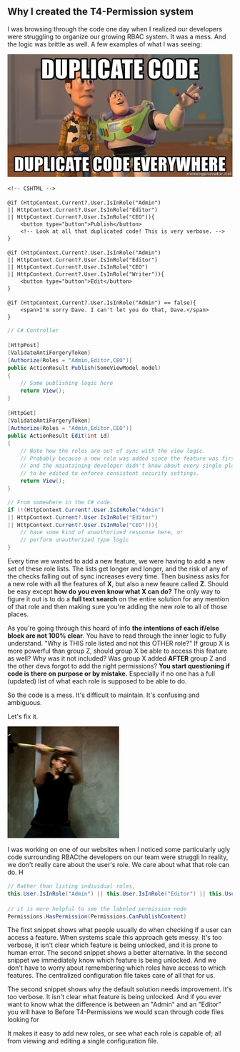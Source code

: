 
## Why I created the T4-Permission system ##
I was browsing through the code one day when I realized our developers were struggling to organize our growing RBAC system. It was a mess. And the logic was brittle as well. A few examples of what I was seeing:

![Duplicate code. Duplicate code everywhere.](https://raw.githubusercontent.com/Pangamma/T4-Permissions/docs/docs/includes/duplicate-code-duplicate-code-everywhere.jpg)


```CSHTML 
<!-- CSHTML -->

@if (HttpContext.Current?.User.IsInRole("Admin") 
|| HttpContext.Current?.User.IsInRole("Editor") 
|| HttpContext.Current?.User.IsInRole("CEO")){
    <button type="button">Publish</button>
    <!-- Look at all that duplicated code! This is very verbose. -->
}

@if (HttpContext.Current?.User.IsInRole("Admin") 
|| HttpContext.Current?.User.IsInRole("Editor") 
|| HttpContext.Current?.User.IsInRole("CEO")
|| HttpContext.Current?.User.IsInRole("Writer")){
    <button type="button">Edit</button>
}

@if (HttpContext.Current?.User.IsInRole("Admin") == false){
    <span>I'm sorry Dave. I can't let you do that, Dave.</span>
}

```
```C#
// C# Controller 

[HttpPost]
[ValidateAntiForgeryToken]
[Authorize(Roles = "Admin,Editor,CEO")]
public ActionResult Publish(SomeViewModel model)
{
    // Some publishing logic here
    return View();
}

[HttpGet]
[ValidateAntiForgeryToken]
[Authorize(Roles = "Admin,Editor,CEO")]
public ActionResult Edit(int id)
{
    // Note how the roles are out of sync with the view logic. 
    // Probably because a new role was added since the feature was first added
    // and the maintaining developer didn't know about every single place that needed
    // to be edited to enforce consistent security settings.
    return View();
}

```

```C#
// From somewhere in the C# code.
if (!(HttpContext.Current?.User.IsInRole("Admin") 
|| HttpContext.Current?.User.IsInRole("Editor") 
|| HttpContext.Current?.User.IsInRole("CEO"))){
    // have some kind of unauthorized response here, or 
    // perform unauthorized type logic
}
```

Every time we wanted to add a new feature, we were having to add a new set of these role lists. The lists get longer and longer, and the risk of any of the checks falling out of sync increases every time. Then business asks for a new role with all the features of <b>X</b>, but also a new feaure called <b>Z</b>. Should be easy except <b>how do you even know what X can do?</b> The only way to figure it out is to do a <b>full text search</b> on the entire solution for any mention of that role and then making sure you're adding the new role to all of those places. 

As you're going through this hoard of info <b>the intentions of each if/else block are not 100% clear</b>. You have to read through the inner logic to fully understand. "Why is THIS role listed and not this OTHER role?" If group X is more powerful than group Z, should group X be able to access this feature as well? Why was it not included? Was group X added <b>AFTER</b> group Z and the other devs forgot to add the right permissions? <b>You start questioning if code is there on purpose or by mistake.</b> Especially if no one has a full (updated) list of what each role is supposed to be able to do. 

So the code is a mess. It's difficult to maintain. It's confusing and ambiguous. 

Let's fix it. 

![Tony smashing a wall](https://raw.githubusercontent.com/Pangamma/T4-Permissions/docs/docs/includes/tony-smashing-wall.gif)


I was working on one of our websites when I noticed some particularly ugly code surrounding RBACthe developers on our team were struggli
In reality, we don't really care about the user's role. We care about what that role can do.
H
```C# 
// Rather than listing individual roles,
this.User.IsInRole("Admin") || this.User.IsInRole("Editor") || this.User.IsInRole("CEO")

// it is more helpful to see the labeled permission node
Permissions.HasPermission(Permissions.CanPublishContent)
```

The first snippet shows what people usually do when checking if a user can access a feature. When systems scale this approach gets messy. It's too verbose, it isn't clear which feature is being unlocked, and it is prone to human error. The second snippet shows a better alternative. In the second snippet we immediately know which feature is being unlocked. And we don't have to worry about remembering which roles have access to which features. The centralized configuration file takes care of all that for us. 



The second snippet shows why the default solution needs improvement. It's too verbose. It isn't clear what feature is being unlocked. And if you ever want to know what the difference is between an "Admin" and an "Editor" you will have to 
Before T4-Permissions we would scan through code files looking for 


It makes it easy to add new roles, or see what each role is capable of; all from viewing and editing a single configuration file. 


